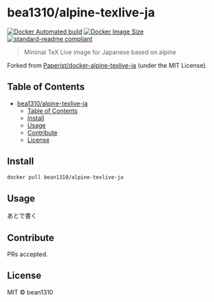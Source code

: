# bea1310/alpine-texlive-ja

[![Docker Automated build](https://img.shields.io/docker/automated/bean1310/alpine-texlive-ja.svg)](https://hub.docker.com/r/bean1310/alpine-texlive-ja/)
[![Docker Image Size](https://images.microbadger.com/badges/image/bean1310/alpine-texlive-ja.svg)](https://microbadger.com/images/bean1310/alpine-texlive-ja "Get your own image badge on microbadger.com")
[![standard-readme compliant](https://img.shields.io/badge/standard--readme-OK-green.svg)](https://github.com/RichardLitt/standard-readme)

> Minimal TeX Live image for Japanese based on alpine

Forked from [Paperist/docker-alpine-texlive-ja](https://github.com/Paperist/docker-alpine-texlive-ja) \(under the MIT License\).

## Table of Contents
- [bea1310/alpine-texlive-ja](#bea1310alpine-texlive-ja)
  - [Table of Contents](#table-of-contents)
  - [Install](#install)
  - [Usage](#usage)
  - [Contribute](#contribute)
  - [License](#license)

## Install

```bash
docker pull bean1310/alpine-texlive-ja
```

## Usage

あとで書く

## Contribute

PRs accepted.

## License

MIT © bean1310

